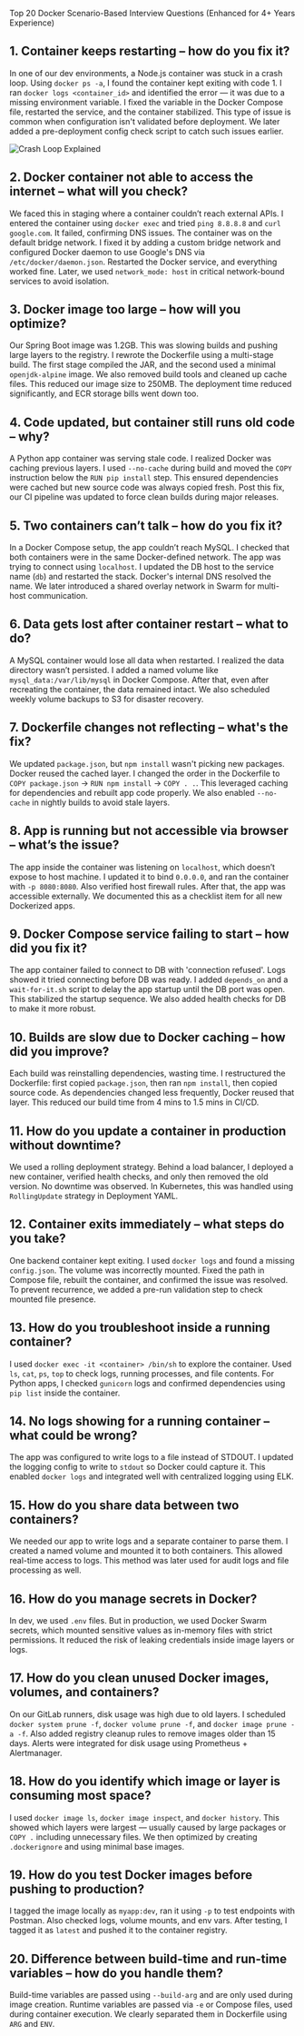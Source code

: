 Top 20 Docker Scenario-Based Interview Questions (Enhanced for 4+ Years Experience)

## 1. Container keeps restarting – how do you fix it?

In one of our dev environments, a Node.js container was stuck in a crash loop. Using `docker ps -a`, I found the container kept exiting with code 1. I ran `docker logs <container_id>` and identified the error — it was due to a missing environment variable. I fixed the variable in the Docker Compose file, restarted the service, and the container stabilized. This type of issue is common when configuration isn't validated before deployment. We later added a pre-deployment config check script to catch such issues earlier.

![Crash Loop Explained](images/Container-keeps-restarting.png)

## 2. Docker container not able to access the internet – what will you check?

We faced this in staging where a container couldn’t reach external APIs. I entered the container using `docker exec` and tried `ping 8.8.8.8` and `curl google.com`. It failed, confirming DNS issues. The container was on the default bridge network. I fixed it by adding a custom bridge network and configured Docker daemon to use Google's DNS via `/etc/docker/daemon.json`. Restarted the Docker service, and everything worked fine. Later, we used `network_mode: host` in critical network-bound services to avoid isolation.

## 3. Docker image too large – how will you optimize?

Our Spring Boot image was 1.2GB. This was slowing builds and pushing large layers to the registry. I rewrote the Dockerfile using a multi-stage build. The first stage compiled the JAR, and the second used a minimal `openjdk-alpine` image. We also removed build tools and cleaned up cache files. This reduced our image size to 250MB. The deployment time reduced significantly, and ECR storage bills went down too.

## 4. Code updated, but container still runs old code – why?

A Python app container was serving stale code. I realized Docker was caching previous layers. I used `--no-cache` during build and moved the `COPY` instruction below the `RUN pip install` step. This ensured dependencies were cached but new source code was always copied fresh. Post this fix, our CI pipeline was updated to force clean builds during major releases.

## 5. Two containers can’t talk – how do you fix it?

In a Docker Compose setup, the app couldn’t reach MySQL. I checked that both containers were in the same Docker-defined network. The app was trying to connect using `localhost`. I updated the DB host to the service name (`db`) and restarted the stack. Docker's internal DNS resolved the name. We later introduced a shared overlay network in Swarm for multi-host communication.

## 6. Data gets lost after container restart – what to do?

A MySQL container would lose all data when restarted. I realized the data directory wasn’t persisted. I added a named volume like `mysql_data:/var/lib/mysql` in Docker Compose. After that, even after recreating the container, the data remained intact. We also scheduled weekly volume backups to S3 for disaster recovery.

## 7. Dockerfile changes not reflecting – what's the fix?

We updated `package.json`, but `npm install` wasn't picking new packages. Docker reused the cached layer. I changed the order in the Dockerfile to `COPY package.json` → `RUN npm install` → `COPY . .`. This leveraged caching for dependencies and rebuilt app code properly. We also enabled `--no-cache` in nightly builds to avoid stale layers.

## 8. App is running but not accessible via browser – what’s the issue?

The app inside the container was listening on `localhost`, which doesn’t expose to host machine. I updated it to bind `0.0.0.0`, and ran the container with `-p 8080:8080`. Also verified host firewall rules. After that, the app was accessible externally. We documented this as a checklist item for all new Dockerized apps.

## 9. Docker Compose service failing to start – how did you fix it?

The app container failed to connect to DB with 'connection refused'. Logs showed it tried connecting before DB was ready. I added `depends_on` and a `wait-for-it.sh` script to delay the app startup until the DB port was open. This stabilized the startup sequence. We also added health checks for DB to make it more robust.

## 10. Builds are slow due to Docker caching – how did you improve?

Each build was reinstalling dependencies, wasting time. I restructured the Dockerfile: first copied `package.json`, then ran `npm install`, then copied source code. As dependencies changed less frequently, Docker reused that layer. This reduced our build time from 4 mins to 1.5 mins in CI/CD.

## 11. How do you update a container in production without downtime?

We used a rolling deployment strategy. Behind a load balancer, I deployed a new container, verified health checks, and only then removed the old version. No downtime was observed. In Kubernetes, this was handled using `RollingUpdate` strategy in Deployment YAML.

## 12. Container exits immediately – what steps do you take?

One backend container kept exiting. I used `docker logs` and found a missing `config.json`. The volume was incorrectly mounted. Fixed the path in Compose file, rebuilt the container, and confirmed the issue was resolved. To prevent recurrence, we added a pre-run validation step to check mounted file presence.

## 13. How do you troubleshoot inside a running container?

I used `docker exec -it <container> /bin/sh` to explore the container. Used `ls`, `cat`, `ps`, `top` to check logs, running processes, and file contents. For Python apps, I checked `gunicorn` logs and confirmed dependencies using `pip list` inside the container.

## 14. No logs showing for a running container – what could be wrong?

The app was configured to write logs to a file instead of STDOUT. I updated the logging config to write to `stdout` so Docker could capture it. This enabled `docker logs` and integrated well with centralized logging using ELK.

## 15. How do you share data between two containers?

We needed our app to write logs and a separate container to parse them. I created a named volume and mounted it to both containers. This allowed real-time access to logs. This method was later used for audit logs and file processing as well.

## 16. How do you manage secrets in Docker?

In dev, we used `.env` files. But in production, we used Docker Swarm secrets, which mounted sensitive values as in-memory files with strict permissions. It reduced the risk of leaking credentials inside image layers or logs.

## 17. How do you clean unused Docker images, volumes, and containers?

On our GitLab runners, disk usage was high due to old layers. I scheduled `docker system prune -f`, `docker volume prune -f`, and `docker image prune -a -f`. Also added registry cleanup rules to remove images older than 15 days. Alerts were integrated for disk usage using Prometheus + Alertmanager.

## 18. How do you identify which image or layer is consuming most space?

I used `docker image ls`, `docker image inspect`, and `docker history`. This showed which layers were largest — usually caused by large packages or `COPY .` including unnecessary files. We then optimized by creating `.dockerignore` and using minimal base images.

## 19. How do you test Docker images before pushing to production?

I tagged the image locally as `myapp:dev`, ran it using `-p` to test endpoints with Postman. Also checked logs, volume mounts, and env vars. After testing, I tagged it as `latest` and pushed it to the container registry.

## 20. Difference between build-time and run-time variables – how do you handle them?

Build-time variables are passed using `--build-arg` and are only used during image creation. Runtime variables are passed via `-e` or Compose files, used during container execution. We clearly separated them in Dockerfile using `ARG` and `ENV`.

